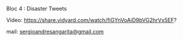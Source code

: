 Bloc 4 : Disaster Tweets


Video: https://share.vidyard.com/watch/fiGYnVoAiD9bVG2hrVx5EF?


mail: sergioandresangarita@gmail.com
